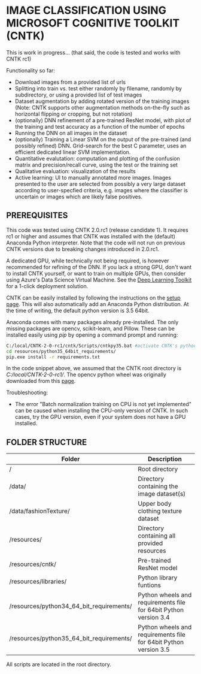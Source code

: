 
IMAGE CLASSIFICATION USING MICROSOFT COGNITIVE TOOLKIT (CNTK)
==============

This is work in progress... (that said, the code is tested and works with CNTK rc1)

Functionality so far:
-	Download images from a provided list of urls
-	Splitting into train vs. test either randomly by filename, randomly by subdirectory, or using a provided list of test images
-	Dataset augmentation by adding rotated version of the training images (Note: CNTK supports other augmentation methods on-the-fly such as horizontal flipping or cropping, but not rotation)
-	(optionally) DNN refinement of a pre-trained ResNet model, with plot of the training and test accuracy as a function of the number of epochs
-	Running the DNN on all images in the dataset
-	(optionally) Training a Linear SVM on the output of the pre-trained (and possibly refined) DNN. Grid-search for the best C parameter, uses an efficient dedicated linear SVM implementation.
-	Quantitative evalutation: computation and plotting of the confusion matrix and precision/recall curve, using the test or the training set
-	Qualitative evaluation: visualization of the results
-	Active learning: UI to manually annotated more images. Images presented to the user are selected from possibly a very large dataset according to user-specfied criteria, e.g. images where the classifier is uncertain or images which are likely false positives.


PREREQUISITES
--------------

This code was tested using CNTK 2.0.rc1 (release candidate 1). It requires rc1 or higher and assumes that CNTK was installed with the (default) 
Anaconda Python interpreter. Note that the code will not run on previous CNTK versions due to breaking changes introduced in 2.0.rc1.

A dedicated GPU, while technically not being required, is however recommended for refining of the DNN. If you lack a strong GPU, don't want to 
install CNTK yourself, or want to train on multiple GPUs, then consider using Azure's Data Science Virtual Machine. See the [Deep Learning 
Toolkit](https://azuremarketplace.microsoft.com/en-us/marketplace/apps/microsoft-ads.dsvm-deep-learning) for a 1-click deployment solution.

CNTK can be easily installed by following the instructions on the [setup page](https://github.com/Microsoft/CNTK/wiki/Setup-Windows-Binary-Script). 
This will also automatically add an Anaconda Python distribution. At the time of writing, the default python version is 3.5 64bit.

Anaconda comes with many packages already pre-installed. The only missing packages are opencv, scikit-learn, and Pillow. These can be installed 
easily using *pip* by opening a command prompt and running:
````bash
C:/local/CNTK-2-0-rc1/cntk/Scripts/cntkpy35.bat #activate CNTK's python environment
cd resources/python35_64bit_requirements/
pip.exe install -r requirements.txt
````

In the code snippet above, we assumed that the CNTK root directory is  *C:/local/CNTK-2-0-rc1/*. The opencv python wheel was originally downloaded 
from this [page](http://www.lfd.uci.edu/~gohlke/pythonlibs/).

Troubleshooting:
- The error "Batch normalization training on CPU is not yet implemented" can be caused when installing the CPU-only version of CNTK. In such cases, 
try the GPU version, even if your system does not have a GPU installed.



FOLDER STRUCTURE
--------------

|Folder| Description
|---|---
|/|				                             Root directory
|/data/|			                         Directory containing the image dataset(s)
|/data/fashionTexture/|			             Upper body clothing texture dataset
|/resources/|		                         Directory containing all provided resources
|/resources/cntk/|                           Pre-trained ResNet model
|/resources/libraries/|                      Python library funtions
|/resources/python34_64_bit_requirements/|   Python wheels and requirements file for 64bit Python version 3.4
|/resources/python35_64_bit_requirements/|   Python wheels and requirements file for 64bit Python version 3.5

All scripts are located in the root directory.